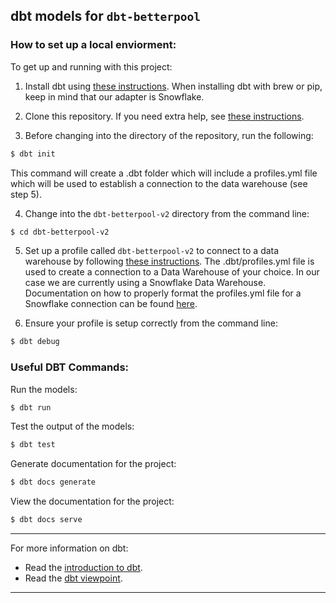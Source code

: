 ## dbt models for `dbt-betterpool`

### How to set up a local enviorment:
To get up and running with this project:
1. Install dbt using [these instructions](https://docs.getdbt.com/docs/installation). When installing dbt with brew or pip, keep in mind that our adapter is Snowflake.

2. Clone this repository. If you need extra help, see [these instructions](https://docs.getdbt.com/docs/use-an-existing-project).

3. Before changing into the directory of the repository, run the following: 
```bash
$ dbt init
```
This command will create a .dbt folder which will include a profiles.yml file which will be used to establish a connection to the data warehouse (see step 5).

4. Change into the `dbt-betterpool-v2` directory from the command line:
```bash
$ cd dbt-betterpool-v2
```

5. Set up a profile called `dbt-betterpool-v2` to connect to a data warehouse by
  following [these instructions](https://docs.getdbt.com/docs/configure-your-profile).
  The .dbt/profiles.yml file is used to create a connection to a Data Warehouse of your choice. In our case we are currently using a Snowflake Data Warehouse. Documentation on how to properly format the profiles.yml file for a Snowflake connection can be found [here](https://docs.getdbt.com/reference/warehouse-setups/snowflake-setup).

6. Ensure your profile is setup correctly from the command line:
```bash
$ dbt debug
```

### Useful DBT Commands:

Run the models:
```bash
$ dbt run
```

Test the output of the models:
```bash
$ dbt test
```

Generate documentation for the project:
```bash
$ dbt docs generate
```

View the documentation for the project:
```bash
$ dbt docs serve
```

---
For more information on dbt:
- Read the [introduction to dbt](https://dbt.readme.io/docs/introduction).
- Read the [dbt viewpoint](https://dbt.readme.io/docs/viewpoint).
---
